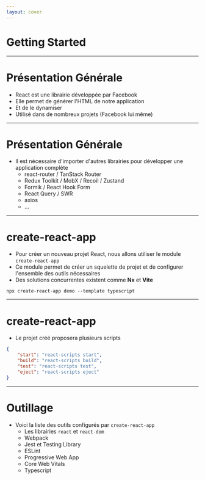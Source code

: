 ```yaml
---
layout: cover
---
```


# Getting Started

---

# Présentation Générale

* React est une librairie développée par Facebook
* Elle permet de générer l'HTML de notre application
* Et de le dynamiser
* Utilisé dans de nombreux projets (Facebook lui même)

--- 

# Présentation Générale

* Il est nécessaire d'importer d'autres librairies pour développer une application complète
    * react-router / TanStack Router
    * Redux Toolkit / MobX / Recoil / Zustand
    * Formik / React Hook Form
    * React Query / SWR
    * axios
    * ...

---

# create-react-app

* Pour créer un nouveau projet React, nous allons utiliser le module `create-react-app`
* Ce module permet de créer un squelette de projet et de configurer l'ensemble des outils nécessaires
* Des solutions concurrentes existent comme **Nx** et **Vite**

```shell
npx create-react-app demo --template typescript
```

---

# create-react-app

* Le projet créé proposera plusieurs scripts

```json
{
    "start": "react-scripts start",
    "build": "react-scripts build",
    "test": "react-scripts test",
    "eject": "react-scripts eject"
}
```

---

# Outillage

* Voici la liste des outils configurés par `create-react-app`
    * Les librairies `react` et `react-dom`
    * Webpack
    * Jest et Testing Library
    * ESLint
    * Progressive Web App
    * Core Web Vitals
    * Typescript

